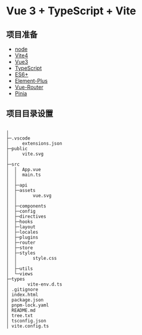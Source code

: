 # Vue 3 + TypeScript + Vite

## 项目准备

- [node](http://nodejs.org/)
- [Vite4](https://vitejs.dev/)
- [Vue3](https://v3.vuejs.org/)
- [TypeScript](https://www.typescriptlang.org/)
- [ES6+](http://es6.ruanyifeng.com/)
- [Element-Plus](https://element-plus.org/)
- [Vue-Router](https://router.vuejs.org/)
- [Pinia]()

## 项目目录设置

```

│  
├─.vscode
│     extensions.json
├─public
│     vite.svg
│
├─src
│  │  App.vue
│  │  main.ts
│  │
│  ├─api
│  ├─assets
│  │      vue.svg
│  │
│  ├─components
│  ├─config
│  ├─directives
│  ├─hooks
│  ├─layout
│  ├─locales
│  ├─plugins
│  ├─router
│  ├─store
│  ├─styles
│  │      style.css
│  │
│  ├─utils
│  └─views
├─types
│       vite-env.d.ts
│ .gitignore
│ index.html
│ package.json
│ pnpm-lock.yaml
│ README.md
│ tree.txt
│ tsconfig.json
│ vite.config.ts

```

